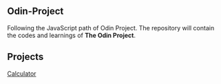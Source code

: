 ## Odin-Project
Following the JavaScript path of Odin Project.
The repository will contain the codes and learnings of **The Odin Project**.

## **Projects**
[Calculator](https://farhanasfar.github.io/Odin-Project/calculator/)

